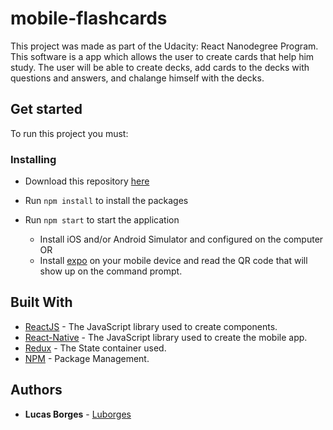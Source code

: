 # mobile-flashcards

This project was made as part of the Udacity: React Nanodegree Program. This software is a app which allows the user to create cards that help him study. The user will be able to create decks, add cards to the decks with questions and answers, and chalange himself with the decks.

## Get started

To run this project you must:

### Installing

* Download this repository [here](https://github.com/Luborges/mobile-flashcards/archive/master.zip)

* Run ```npm install``` to install the packages
* Run ```npm start``` to start the application
  * Install iOS and/or Android Simulator and configured on the computer OR
  * Install [expo](https://docs.expo.io/versions/latest/get-started/installation/) on your mobile device and read the QR code that will show up on the command prompt.

## Built With

* [ReactJS](https://reactjs.org/) - The JavaScript library used to create components.
* [React-Native](https://reactnative.dev/) - The JavaScript library used to create the mobile app.
* [Redux](https://redux.js.org/) - The State container used.
* [NPM](https://www.npmjs.com/) - Package Management.

## Authors

* **Lucas Borges** - [Luborges](https://github.com/Luborges)
